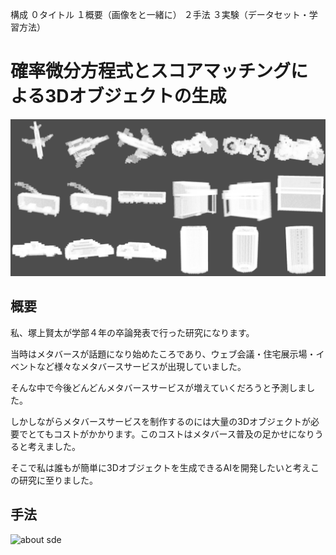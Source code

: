 構成
０タイトル
１概要（画像をと一緒に）
２手法
３実験（データセット・学習方法）

# 確率微分方程式とスコアマッチングによる3Dオブジェクトの生成
![3D voxel data that are made by ai](assets/result1.png)

## 概要
私、塚上賢太が学部４年の卒論発表で行った研究になります。

当時はメタバースが話題になり始めたころであり、ウェブ会議・住宅展示場・イベントなど様々なメタバースサービスが出現していました。

そんな中で今後どんどんメタバースサービスが増えていくだろうと予測しました。

しかしながらメタバースサービスを制作するのには大量の3Dオブジェクトが必要でとてもコストがかかります。このコストはメタバース普及の足かせになりうると考えました。

そこで私は誰もが簡単に3Dオブジェクトを生成できるAIを開発したいと考えこの研究に至りました。

## 手法
![about sde](assets/schematic.jpg)



